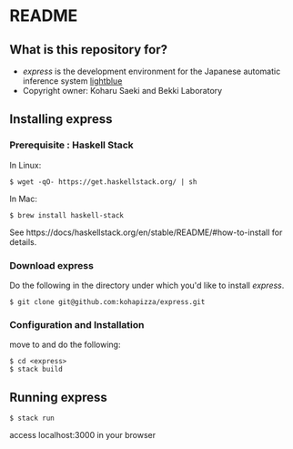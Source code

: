 # README
## What is this repository for?

* *express* is the development environment for the Japanese automatic inference system [lightblue](https://github.com/DaisukeBekki/lightblue)
* Copyright owner: Koharu Saeki and Bekki Laboratory

## Installing express
### Prerequisite : Haskell Stack
In Linux:
```
$ wget -qO- https://get.haskellstack.org/ | sh
```
In Mac:
```
$ brew install haskell-stack
```
See https://docs/haskellstack.org/en/stable/README/#how-to-install for details.

### Download express
Do the following in the directory under which you'd like to install *express*.
```
$ git clone git@github.com:kohapizza/express.git
```
### Configuration and Installation
move to <express> and do the following:
```
$ cd <express>
$ stack build
```

## Running express
```
$ stack run
```
access localhost:3000 in your browser